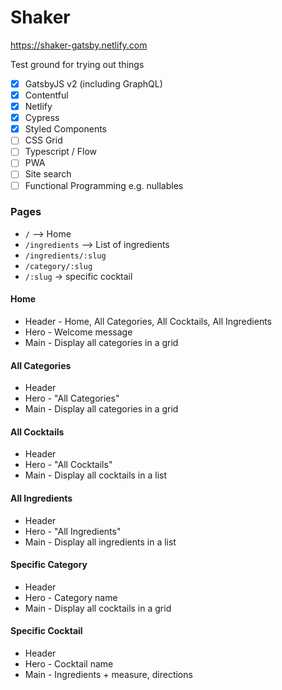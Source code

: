# Shaker

https://shaker-gatsby.netlify.com

Test ground for trying out things
- [x] GatsbyJS v2 (including GraphQL)
- [x] Contentful
- [x] Netlify
- [x] Cypress
- [x] Styled Components
- [ ] CSS Grid 
- [ ] Typescript / Flow
- [ ] PWA
- [ ] Site search
- [ ] Functional Programming e.g. nullables

### Pages
* `/` --> Home
* `/ingredients` --> List of ingredients
* `/ingredients/:slug`
* `/category/:slug`
* `/:slug` -> specific cocktail

#### Home
* Header - Home, All Categories, All Cocktails, All Ingredients
* Hero - Welcome message
* Main - Display all categories in a grid

#### All Categories
* Header
* Hero - "All Categories"
* Main - Display all categories in a grid

#### All Cocktails
* Header
* Hero - "All Cocktails"
* Main - Display all cocktails in a list

#### All Ingredients
* Header
* Hero - "All Ingredients"
* Main - Display all ingredients in a list

#### Specific Category
* Header
* Hero - Category name
* Main - Display all cocktails in a grid

#### Specific Cocktail
* Header
* Hero - Cocktail name
* Main - Ingredients + measure, directions

